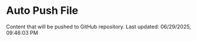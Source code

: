 # Auto Push File

Content that will be pushed to GitHub repository.
Last updated: 06/29/2025, 09:46:03 PM